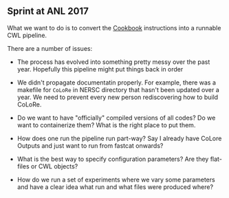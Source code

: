 ## Sprint at ANL 2017 

What we want to do is to convert the [Cookbook](https://github.com/LSSTDESC/2pt_validation/blob/master/doc/Cookbook.md)
instructions into a runnable CWL pipeline.

There are a number of issues:

* The process has evolved into something pretty messy over the past
  year. Hopefully this pipeline might put things back in order

* We didn't propagate documentatin properly. For example, there was a makefile for `CoLoRe` in 
NERSC directory that hasn't been updated over a year. We need to prevent every new person rediscovering how to build CoLoRe. 

* Do we want to have "officially" compiled versions of all codes? Do we want to containerize them? What is the right place to put them.

* How does one run the pipeline run part-way? Say I already have CoLore Outputs and just want to run from fastcat onwards?

* What is the best way to specify configuration parameters? Are they flat-files or CWL objects?

* How do we run a set of experiments where we vary some parameters and have a clear idea what run and what files were produced where?

